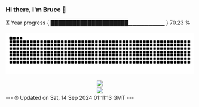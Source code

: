 ### Hi there, I'm Bruce 👋
⏳ Year progress { █████████████████████▁▁▁▁▁▁▁▁▁ } 70.23 %

![](https://raw.githubusercontent.com/Swiftie13st/Swiftie13st/main/assets/github-contribution-grid-snake-dark.svg)


<div align="center"> <img src="https://metrics.lecoq.io/Swiftie13st?template=classic&config.timezone=Asia%2FShanghai"> </div>

<div align="center"> <img src="https://github-readme-streak-stats.herokuapp.com/?user=Swiftie13st" /> </div>
---
⏰ Updated on Sat, 14 Sep 2024 01:11:13 GMT
---

